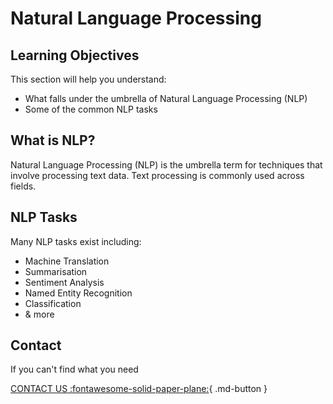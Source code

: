 # Natural Language Processing


## Learning Objectives
This section will help you understand:

- What falls under the umbrella of Natural Language Processing (NLP)
- Some of the common NLP tasks

## What is NLP?

Natural Language Processing (NLP) is the umbrella term for techniques that involve processing text data. Text processing is commonly used across fields. 

## NLP Tasks

Many NLP tasks exist including:

- Machine Translation
- Summarisation
- Sentiment Analysis
- Named Entity Recognition
- Classification
- & more


## Contact

If you can't find what you need

[CONTACT US :fontawesome-solid-paper-plane:](mailto:accelerate-mle@cst.cam.ac.uk){ .md-button }





